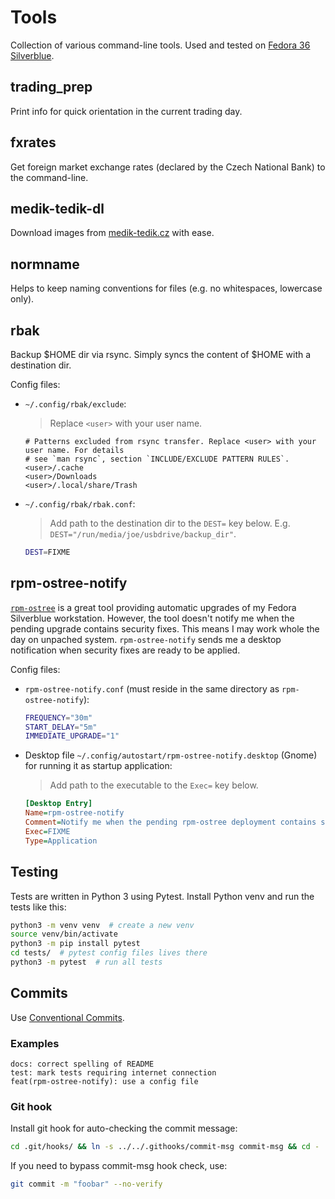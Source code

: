 # Tools

Collection of various command-line tools. Used and tested on [Fedora 36 Silverblue](https://silverblue.fedoraproject.org/).

## trading_prep

Print info for quick orientation in the current trading day.

## fxrates

Get foreign market exchange rates (declared by the Czech National Bank) to the command-line.

## medik-tedik-dl

Download images from [medik-tedik.cz](http://www.medik-tedik.cz/) with ease.

## normname

Helps to keep naming conventions for files (e.g. no whitespaces, lowercase only).

## rbak

Backup $HOME dir via rsync. Simply syncs the content of $HOME with a destination dir.

Config files:

* `~/.config/rbak/exclude`:

    > Replace `<user>` with your user name.

    ```text
    # Patterns excluded from rsync transfer. Replace <user> with your user name. For details
    # see `man rsync`, section `INCLUDE/EXCLUDE PATTERN RULES`.
    <user>/.cache
    <user>/Downloads
    <user>/.local/share/Trash
    ```

* `~/.config/rbak/rbak.conf`:

    > Add path to the destination dir to the `DEST=` key below. E.g. `DEST="/run/media/joe/usbdrive/backup_dir"`.

    ```bash
    DEST=FIXME
    ```

## rpm-ostree-notify

[`rpm-ostree`](https://coreos.github.io/rpm-ostree/) is a great tool providing automatic upgrades of my Fedora Silverblue workstation. However, the tool doesn't notify me when the pending upgrade contains security fixes. This means I may work whole the day on unpached system. `rpm-ostree-notify` sends me a desktop notification when security fixes are ready to be applied.

Config files:

* `rpm-ostree-notify.conf` (must reside in the same directory as `rpm-ostree-notify`):

    ```bash
    FREQUENCY="30m"
    START_DELAY="5m"
    IMMEDIATE_UPGRADE="1"
    ```

* Desktop file `~/.config/autostart/rpm-ostree-notify.desktop` (Gnome) for running it as startup application:

    > Add path to the executable to the `Exec=` key below.

    ```ini
    [Desktop Entry]
    Name=rpm-ostree-notify
    Comment=Notify me when the pending rpm-ostree deployment contains security advisories
    Exec=FIXME
    Type=Application
    ```

## Testing

Tests are written in Python 3 using Pytest. Install Python venv and run the tests like this:

```bash
python3 -m venv venv  # create a new venv
source venv/bin/activate
python3 -m pip install pytest
cd tests/  # pytest config files lives there
python3 -m pytest  # run all tests
```

## Commits

Use [Conventional Commits](https://www.conventionalcommits.org/en/v1.0.0/).

### Examples

```text
docs: correct spelling of README
test: mark tests requiring internet connection
feat(rpm-ostree-notify): use a config file
```

### Git hook

Install git hook for auto-checking the commit message:

```bash
cd .git/hooks/ && ln -s ../../.githooks/commit-msg commit-msg && cd -
```

If you need to bypass commit-msg hook check, use:

```bash
git commit -m "foobar" --no-verify
```
